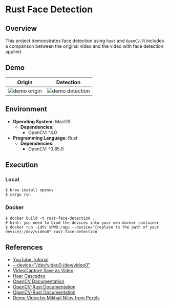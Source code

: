 # Rust Face Detection

## Overview
This project demonstrates face detection using `Rust` and `OpenCV`. It includes a comparison between the original video and the video with face detection applied.

## Demo
<center>

|Origin|Detection|
|:-:|:-:|
|![demo origin](./resources/demo-origin.gif)|![demo detection](./resources/demo-detection.gif)|

</center>

## Environment

- **Operating System:** MacOS
    - **Dependencies:**
        - OpenCV: ^4.0
- **Programming Language:** Rust
    - **Dependencies:**
        - OpenCV: ^0.85.0

## Execution

### Local

  ```shell
  $ brew install opencv
  $ cargo run
  ```

### Docker

  ```shell
  $ docker build -t rust-face-detection .
  # hint: you need to bind the devices into your own docker container
  $ docker run -idtv $PWD:/app --device="{replace to the path of your device}:/dev/video0" rust-face-detection
  ```

## References

- [YouTube Tutorial](https://www.youtube.com/watch?v=iWficV_pmxY)
- [--device="/dev/video0:/dev/video0"](https://stackoverflow.com/questions/62929645/unable-to-open-camera-using-cv2-videocapture0-in-docker-ubuntu-host)
- [VideoCapture Save as Video](https://stackoverflow.com/questions/30509573/writing-an-mp4-video-using-python-opencv)
- [Haar Cascades](https://github.com/opencv/opencv/tree/master/data/haarcascades)
- [OpenCV Documentation](https://docs.opencv.org/3.4/d4/d15/group__videoio__flags__base.html#gga023786be1ee68a9105bf2e48c700294dacf10e9692c4166f74de62b7d00c377d0)
- [OpenCV-Rust Documentation](https://github.com/twistedfall/opencv-rust#getting-opencv)
- [OpenCV-Rust Documentation](https://docs.rs/opencv/latest/opencv/index.html)
- [Demo Video by Mikhail Nilov from Pexels](https://www.pexels.com/video/a-woman-smelling-the-fragrance-of-an-essential-oil-6707352)
